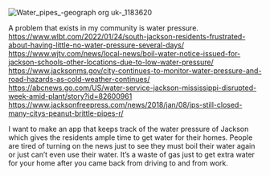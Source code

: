 ![Water_pipes_-_geograph org uk_-_1183620](https://user-images.githubusercontent.com/97484997/162661577-f760089c-184b-471a-9f53-1e6f3db015cb.jpg)




A problem that exists in my community is water pressure. 
https://www.wlbt.com/2022/01/24/south-jackson-residents-frustrated-about-having-little-no-water-pressure-several-days/
https://www.wjtv.com/news/local-news/boil-water-notice-issued-for-jackson-schools-other-locations-due-to-low-water-pressure/
https://www.jacksonms.gov/city-continues-to-monitor-water-pressure-and-road-hazards-as-cold-weather-continues/
https://abcnews.go.com/US/water-service-jackson-mississippi-disrupted-week-amid-plant/story?id=82600961
https://www.jacksonfreepress.com/news/2018/jan/08/jps-still-closed-many-citys-peanut-brittle-pipes-r/

I want to make an app that keeps track of the water pressure of Jackson which gives the residents ample time to get water for their homes. People are tired of turning on the news just to see they must boil their water again or just can’t even use their water. It’s a waste of gas just to get extra water for your home after you came back from driving to and from work. 
